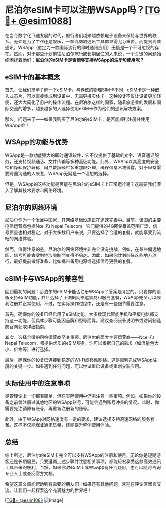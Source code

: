 # 尼泊尔eSIM卡可以注册WSApp吗？[[TG💪+ @esim1088](https://t.me/s/esim1088)]

在当今数字化飞速发展的时代，旅行者们越来越依赖电子设备来保持与世界的联系。无论是为了工作还是娱乐，一款高效的通讯工具都显得尤为重要。而提到高效通讯，WSApp（假定为一款国际流行的即时通讯应用）无疑是一个不可忽视的存在。然而，对于那些计划前往尼泊尔旅行或长期居住的人来说，一个关键的问题始终困扰着他们：**尼泊尔的eSIM卡是否能够支持WSApp的注册和使用呢？**

## eSIM卡的基本概念

首先，让我们简单了解一下eSIM卡。与传统的物理SIM卡不同，eSIM卡是一种嵌入式芯片，可以直接集成到设备中，无需更换实体卡。这种设计不仅让设备更加轻便，还大大简化了用户的操作流程。在尼泊尔这样的国家，随着旅游业的发展和国际交流的增多，越来越多的人选择使用eSIM卡作为他们的通讯解决方案。

那么，问题来了——如果我购买了尼泊尔的eSIM卡，是否能顺利注册并使用WSApp呢？

## WSApp的功能与优势

WSApp是一款功能强大的即时通讯软件，它不仅提供了基础的文字、语音通话服务，还支持视频通话、文件传输等多种高级功能。此外，WSApp以其高度的安全性和隐私保护著称，用户数据经过多重加密处理，确保信息不被泄露。对于经常需要跨国沟通的人来说，WSApp无疑是一个理想的选择。

但是，WSApp的这些功能是否能在尼泊尔的eSIM卡上正常运行呢？这需要我们深入了解其技术要求和网络环境。

## 尼泊尔的网络环境

尼泊尔作为一个发展中国家，其网络基础设施正在迅速完善中。目前，该国的主要电信运营商包括Ncell和 Nepal Telecom，它们提供的4G网络覆盖范围广泛，信号质量也相对稳定。对于大多数用户来说，只要选择了合适的套餐，就能享受到流畅的网络体验。

然而，值得注意的是，尼泊尔的网络环境并非完全没有挑战。例如，在某些偏远地区，信号可能会受到地形限制而变得不稳定。因此，如果你计划前往这些地方旅行，最好提前做好准备，比如携带备用电源或选择信号更强的套餐。

## eSIM卡与WSApp的兼容性

回到最初的问题：尼泊尔的eSIM卡能否注册WSApp？答案是肯定的。只要你的设备支持eSIM功能，并且选择了正确的网络运营商和服务套餐，WSApp完全可以顺利注册并正常使用。不过，在实际操作过程中，还是有一些细节需要注意。

首先，确保你的设备已经启用了eSIM功能。大多数现代智能手机和平板电脑都支持这一功能，但具体步骤可能因品牌和型号而异。建议查阅设备说明书或访问制造商官网获取详细指南。

其次，选择合适的网络运营商至关重要。尼泊尔的两大主要运营商——Ncell和 Nepal Telecom，都提供优质的eSIM服务。你可以根据自己的需求（如流量包大小、价格等）进行选择。

最后，确保你的设备已连接到稳定的Wi-Fi或移动网络。这是顺利完成WSApp注册的关键一步。如果遇到任何问题，可以尝试重启设备或重新安装应用。

## 实际使用中的注意事项

尽管理论上一切都很简单，但在实际使用中仍需注意一些事项。例如，如果你的设备之前曾注册过其他地区的WSApp账号，可能会遇到账号冲突的情况。此时，你需要先注销原有账号，再重新注册新的账号。

此外，由于WSApp对网络速度有一定的要求，建议选择支持高速网络的服务套餐。这样不仅能保证通讯质量，还能提升整体使用体验。

## 总结

综上所述，尼泊尔的eSIM卡完全可以支持WSApp的注册和使用。无论你是短期游客还是长期居民，只要遵循上述步骤并注意相关事项，都能轻松享受这款高效通讯工具带来的便利。当然，如果你对eSIM卡或WSApp有任何疑问，也可以随时咨询专业人士或查阅官方文档。

希望这篇文章能帮助到有需要的朋友们！如果还有其他问题，欢迎在评论区留言交流。让我们一起探索这个充满魅力的世界吧！

[[TG💪+ @esim1088](https://t.me/s/esim1088) ![Image](https://i.postimg.cc/4NQfJmqS/Snipaste-2025-05-13-00-14-12.png)]